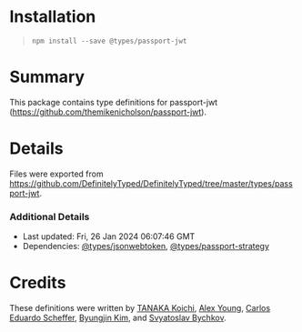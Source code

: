 # Installation
> `npm install --save @types/passport-jwt`

# Summary
This package contains type definitions for passport-jwt (https://github.com/themikenicholson/passport-jwt).

# Details
Files were exported from https://github.com/DefinitelyTyped/DefinitelyTyped/tree/master/types/passport-jwt.

### Additional Details
 * Last updated: Fri, 26 Jan 2024 06:07:46 GMT
 * Dependencies: [@types/jsonwebtoken](https://npmjs.com/package/@types/jsonwebtoken), [@types/passport-strategy](https://npmjs.com/package/@types/passport-strategy)

# Credits
These definitions were written by [TANAKA Koichi](https://github.com/mugeso), [Alex Young](https://github.com/alsiola), [Carlos Eduardo Scheffer](https://github.com/carlosscheffer), [Byungjin Kim](https://github.com/jindev), and [Svyatoslav Bychkov](https://github.com/stbychkov).
